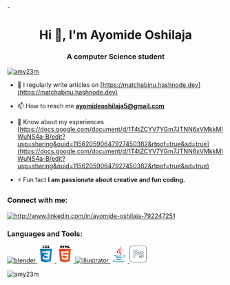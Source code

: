 -<h1 align="center">Hi 👋, I'm Ayomide Oshilaja</h1>
<h3 align="center">A computer Science student</h3>

<p align="left"> <a href="https://github.com/ryo-ma/github-profile-trophy"><img src="https://github-profile-trophy.vercel.app/?username=amy23m" alt="amy23m" /></a> </p>

- 📝 I regularly write articles on [https://matchabinu.hashnode.dev](https://matchabinu.hashnode.dev)

- 📫 How to reach me **ayomideoshilaja5@gmail.com**

- 📄 Know about my experiences [https://docs.google.com/document/d/1T4tZCYV7YGm7JTNN6xVMkkMlWuNS4a-B/edit?usp=sharing&ouid=115620590647927450382&rtpof=true&sd=true](https://docs.google.com/document/d/1T4tZCYV7YGm7JTNN6xVMkkMlWuNS4a-B/edit?usp=sharing&ouid=115620590647927450382&rtpof=true&sd=true)

- ⚡ Fun fact **I am passionate about creative and fun coding.**

<h3 align="left">Connect with me:</h3>
<p align="left">
<a href="https://linkedin.com/in/http://www.linkedin.com/in/ayomide-oshilaja-792247251" target="blank"><img align="center" src="https://raw.githubusercontent.com/rahuldkjain/github-profile-readme-generator/master/src/images/icons/Social/linked-in-alt.svg" alt="http://www.linkedin.com/in/ayomide-oshilaja-792247251" height="30" width="40" /></a>
</p>

<h3 align="left">Languages and Tools:</h3>
<p align="left"> <a href="https://www.blender.org/" target="_blank" rel="noreferrer"> <img src="https://download.blender.org/branding/community/blender_community_badge_white.svg" alt="blender" width="40" height="40"/> </a> <a href="https://www.w3schools.com/css/" target="_blank" rel="noreferrer"> <img src="https://raw.githubusercontent.com/devicons/devicon/master/icons/css3/css3-original-wordmark.svg" alt="css3" width="40" height="40"/> </a> <a href="https://www.w3.org/html/" target="_blank" rel="noreferrer"> <img src="https://raw.githubusercontent.com/devicons/devicon/master/icons/html5/html5-original-wordmark.svg" alt="html5" width="40" height="40"/> </a> <a href="https://www.adobe.com/in/products/illustrator.html" target="_blank" rel="noreferrer"> <img src="https://www.vectorlogo.zone/logos/adobe_illustrator/adobe_illustrator-icon.svg" alt="illustrator" width="40" height="40"/> </a> <a href="https://www.java.com" target="_blank" rel="noreferrer"> <img src="https://raw.githubusercontent.com/devicons/devicon/master/icons/java/java-original.svg" alt="java" width="40" height="40"/> </a> <a href="https://www.photoshop.com/en" target="_blank" rel="noreferrer"> <img src="https://raw.githubusercontent.com/devicons/devicon/master/icons/photoshop/photoshop-line.svg" alt="photoshop" width="40" height="40"/> </a> </p>

<p><img align="center" src="https://github-readme-stats.vercel.app/api/top-langs?username=amy23m&show_icons=true&locale=en&layout=compact" alt="amy23m" /></p>
